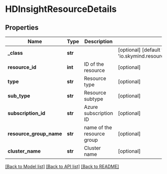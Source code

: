 # HDInsightResourceDetails

## Properties
Name | Type | Description | Notes
------------ | ------------- | ------------- | -------------
**_class** | **str** |  | [optional] [default to 'io.skymind.resource.data.subtypes.compute.HDInsightResourceDetails']
**resource_id** | **int** | ID of the resource | [optional] 
**type** | **str** | Resource type | [optional] 
**sub_type** | **str** | Resource subtype | [optional] 
**subscription_id** | **str** | Azure subscription ID | [optional] 
**resource_group_name** | **str** | name of the resource group | [optional] 
**cluster_name** | **str** | Cluster name | [optional] 

[[Back to Model list]](../README.md#documentation-for-models) [[Back to API list]](../README.md#documentation-for-api-endpoints) [[Back to README]](../README.md)


